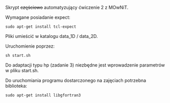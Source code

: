 Skrypt ~~częściowo~~ automatyzujący ćwiczenie 2 z MOwNiT.

Wymagane posiadanie expect:

`sudo apt-get install tcl-expect
`

Pliki umieścić w katalogu data_1D / data_2D.

Uruchomienie poprzez:

`sh start.sh
`

Do adaptacji typu hp (zadanie 3) niezbędne jest wprowadzenie parametrów w pliku start.sh.

Do uruchomiania programu dostarczonego na zajęciach potrzebna biblioteka:

`sudo apt-get install libgfortran3
`